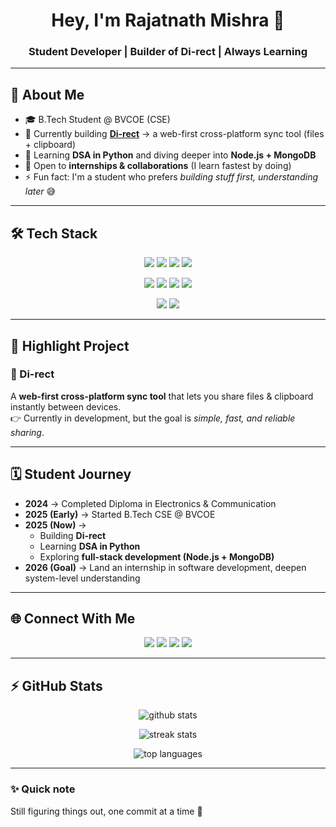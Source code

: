 <!-- Banner / Header -->
<h1 align="center">Hey, I'm Rajatnath Mishra 👋</h1>
<h3 align="center">Student Developer | Builder of Di-rect | Always Learning</h3>

---

## 🚀 About Me
- 🎓 B.Tech Student @ BVCOE (CSE)  
- 🔭 Currently building **[Di-rect](#)** → a web-first cross-platform sync tool (files + clipboard)  
- 🌱 Learning **DSA in Python** and diving deeper into **Node.js + MongoDB**  
- 💼 Open to **internships & collaborations** (I learn fastest by doing)  
- ⚡ Fun fact: I'm a student who prefers *building stuff first, understanding later* 😅  

---

## 🛠️ Tech Stack
<p align="center">
  <!-- Languages -->
  <img src="https://img.shields.io/badge/Python-3776AB?style=for-the-badge&logo=python&logoColor=white" />
  <img src="https://img.shields.io/badge/C-00599C?style=for-the-badge&logo=c&logoColor=white" />
  <img src="https://img.shields.io/badge/C++-00599C?style=for-the-badge&logo=cplusplus&logoColor=white" />
  <img src="https://img.shields.io/badge/JavaScript-F7DF1E?style=for-the-badge&logo=javascript&logoColor=black" />
</p>

<p align="center">
  <!-- Frameworks & Tools -->
  <img src="https://img.shields.io/badge/Node.js-339933?style=for-the-badge&logo=node.js&logoColor=white" />
  <img src="https://img.shields.io/badge/Express.js-000000?style=for-the-badge&logo=express&logoColor=white" />
  <img src="https://img.shields.io/badge/MongoDB-4EA94B?style=for-the-badge&logo=mongodb&logoColor=white" />
  <img src="https://img.shields.io/badge/Git-F05032?style=for-the-badge&logo=git&logoColor=white" />
</p>

<p align="center">
  <!-- Frontend -->
  <img src="https://img.shields.io/badge/HTML5-E34F26?style=for-the-badge&logo=html5&logoColor=white" />
  <img src="https://img.shields.io/badge/CSS3-1572B6?style=for-the-badge&logo=css3&logoColor=white" />
</p>

---

## 📌 Highlight Project
### 🔹 Di-rect
A **web-first cross-platform sync tool** that lets you share files & clipboard instantly between devices.  
👉 Currently in development, but the goal is *simple, fast, and reliable sharing*.  

---

## 🗓️ Student Journey
- **2024** → Completed Diploma in Electronics & Communication  
- **2025 (Early)** → Started B.Tech CSE @ BVCOE  
- **2025 (Now)** →  
   - Building **Di-rect**  
   - Learning **DSA in Python**  
   - Exploring **full-stack development (Node.js + MongoDB)**  
- **2026 (Goal)** → Land an internship in software development, deepen system-level understanding  

---

## 🌐 Connect With Me
<p align="center">
  <a href="https://www.linkedin.com/in/rajatnath-mishra-411499276/"><img src="https://img.shields.io/badge/LinkedIn-0077B5?style=for-the-badge&logo=linkedin&logoColor=white"/></a>
  <a href="https://x.com/RajatnathMishra"><img src="https://img.shields.io/badge/Twitter-1DA1F2?style=for-the-badge&logo=twitter&logoColor=white"/></a>
  <a href="https://www.instagram.com/_rajatnath_/"><img src="https://img.shields.io/badge/Instagram-E4405F?style=for-the-badge&logo=instagram&logoColor=white"/></a>
  <a href="mailto:mrajatnath@gmail.com"><img src="https://img.shields.io/badge/Email-D14836?style=for-the-badge&logo=gmail&logoColor=white"/></a>
</p>

---

## ⚡ GitHub Stats
<p align="center">
  <img src="https://github-readme-stats.vercel.app/api?username=rajatnath&show_icons=true&theme=tokyonight" alt="github stats" />
</p>

<p align="center">
  <img src="https://github-readme-streak-stats.herokuapp.com/?user=rajatnath&theme=tokyonight" alt="streak stats" />
</p>

<p align="center">
  <img src="https://github-readme-stats.vercel.app/api/top-langs/?username=rajatnath&layout=compact&theme=tokyonight" alt="top languages" />
</p>

---

### ✨ Quick note
Still figuring things out, one commit at a time 🚀  
